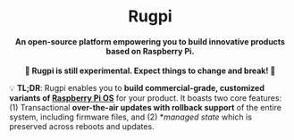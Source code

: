 <h1 align="center">
    Rugpi
</h1>
<h4 align="center">
    An open-source platform empowering you to build innovative products based on Raspberry Pi.
</h4>
<p align="center">
  <strong>🚧 Rugpi is still experimental. Expect things to change and break! 🚧</strong>
</p>

💡 **TL;DR**: Rugpi enables you to **build commercial-grade, customized variants of [Raspberry Pi OS](https://en.wikipedia.org/wiki/Raspberry_Pi_OS)** for your product.
It boasts two core features: (1) Transactional **over-the-air updates with rollback support** of the entire system, including firmware files, and (2) **managed state* which is preserved across reboots and updates.